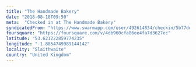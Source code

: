 ```yaml
---
title: "The Handmade Bakery"
date: "2018-08-18T09:50"
meta:  "Checked in at The Handmade Bakery"
syndicatedFrom: "https://www.swarmapp.com/user/492614834/checkin/5b77ddcd835c9a002ca65c83"
foursquare: "https://foursquare.com/v/4db960cfa86ee4fa7d3627ec"
latitude: "53.621222859774235"
longitude: "-1.8854749989144142"
locality: "Slaithwaite"
country: "United Kingdom"
---
```


